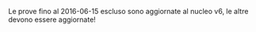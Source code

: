 Le prove fino al 2016-06-15 escluso sono aggiornate al nucleo v6, le altre devono essere aggiornate!